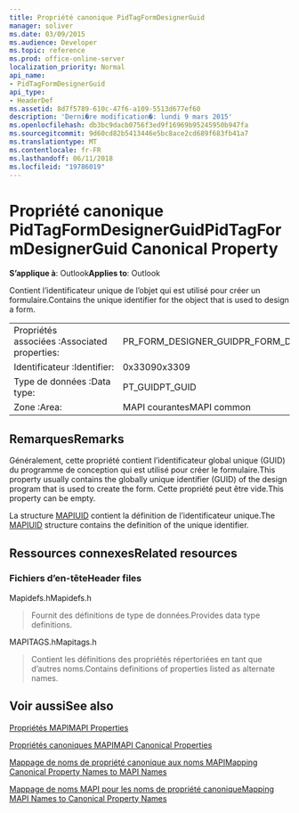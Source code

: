 ```yaml
---
title: Propriété canonique PidTagFormDesignerGuid
manager: soliver
ms.date: 03/09/2015
ms.audience: Developer
ms.topic: reference
ms.prod: office-online-server
localization_priority: Normal
api_name:
- PidTagFormDesignerGuid
api_type:
- HeaderDef
ms.assetid: 8d7f5789-610c-47f6-a109-5513d677ef60
description: 'Derni�re modification�: lundi 9 mars 2015'
ms.openlocfilehash: db3bc9dacb0756f3ed9f16969b95245950b947fa
ms.sourcegitcommit: 9d60cd82b5413446e5bc8ace2cd689f683fb41a7
ms.translationtype: MT
ms.contentlocale: fr-FR
ms.lasthandoff: 06/11/2018
ms.locfileid: "19786019"
---
```

# <a name="pidtagformdesignerguid-canonical-property"></a><span data-ttu-id="1c0f6-103">Propriété canonique PidTagFormDesignerGuid</span><span class="sxs-lookup"><span data-stu-id="1c0f6-103">PidTagFormDesignerGuid Canonical Property</span></span>

  
  
<span data-ttu-id="1c0f6-104">**S’applique à**: Outlook</span><span class="sxs-lookup"><span data-stu-id="1c0f6-104">**Applies to**: Outlook</span></span> 
  
<span data-ttu-id="1c0f6-105">Contient l’identificateur unique de l’objet qui est utilisé pour créer un formulaire.</span><span class="sxs-lookup"><span data-stu-id="1c0f6-105">Contains the unique identifier for the object that is used to design a form.</span></span>
  
|||
|:-----|:-----|
|<span data-ttu-id="1c0f6-106">Propriétés associées :</span><span class="sxs-lookup"><span data-stu-id="1c0f6-106">Associated properties:</span></span>  <br/> |<span data-ttu-id="1c0f6-107">PR_FORM_DESIGNER_GUID</span><span class="sxs-lookup"><span data-stu-id="1c0f6-107">PR_FORM_DESIGNER_GUID</span></span>  <br/> |
|<span data-ttu-id="1c0f6-108">Identificateur :</span><span class="sxs-lookup"><span data-stu-id="1c0f6-108">Identifier:</span></span>  <br/> |<span data-ttu-id="1c0f6-109">0x3309</span><span class="sxs-lookup"><span data-stu-id="1c0f6-109">0x3309</span></span>  <br/> |
|<span data-ttu-id="1c0f6-110">Type de données :</span><span class="sxs-lookup"><span data-stu-id="1c0f6-110">Data type:</span></span>  <br/> |<span data-ttu-id="1c0f6-111">PT_GUID</span><span class="sxs-lookup"><span data-stu-id="1c0f6-111">PT_GUID</span></span>  <br/> |
|<span data-ttu-id="1c0f6-112">Zone :</span><span class="sxs-lookup"><span data-stu-id="1c0f6-112">Area:</span></span>  <br/> |<span data-ttu-id="1c0f6-113">MAPI courantes</span><span class="sxs-lookup"><span data-stu-id="1c0f6-113">MAPI common</span></span>  <br/> |
   
## <a name="remarks"></a><span data-ttu-id="1c0f6-114">Remarques</span><span class="sxs-lookup"><span data-stu-id="1c0f6-114">Remarks</span></span>

<span data-ttu-id="1c0f6-115">Généralement, cette propriété contient l’identificateur global unique (GUID) du programme de conception qui est utilisé pour créer le formulaire.</span><span class="sxs-lookup"><span data-stu-id="1c0f6-115">This property usually contains the globally unique identifier (GUID) of the design program that is used to create the form.</span></span> <span data-ttu-id="1c0f6-116">Cette propriété peut être vide.</span><span class="sxs-lookup"><span data-stu-id="1c0f6-116">This property can be empty.</span></span> 
  
<span data-ttu-id="1c0f6-117">La structure [MAPIUID](mapiuid.md) contient la définition de l’identificateur unique.</span><span class="sxs-lookup"><span data-stu-id="1c0f6-117">The [MAPIUID](mapiuid.md) structure contains the definition of the unique identifier.</span></span> 
  
## <a name="related-resources"></a><span data-ttu-id="1c0f6-118">Ressources connexes</span><span class="sxs-lookup"><span data-stu-id="1c0f6-118">Related resources</span></span>

### <a name="header-files"></a><span data-ttu-id="1c0f6-119">Fichiers d’en-tête</span><span class="sxs-lookup"><span data-stu-id="1c0f6-119">Header files</span></span>

<span data-ttu-id="1c0f6-120">Mapidefs.h</span><span class="sxs-lookup"><span data-stu-id="1c0f6-120">Mapidefs.h</span></span>
  
> <span data-ttu-id="1c0f6-121">Fournit des définitions de type de données.</span><span class="sxs-lookup"><span data-stu-id="1c0f6-121">Provides data type definitions.</span></span>
    
<span data-ttu-id="1c0f6-122">MAPITAGS.h</span><span class="sxs-lookup"><span data-stu-id="1c0f6-122">Mapitags.h</span></span>
  
> <span data-ttu-id="1c0f6-123">Contient les définitions des propriétés répertoriées en tant que d’autres noms.</span><span class="sxs-lookup"><span data-stu-id="1c0f6-123">Contains definitions of properties listed as alternate names.</span></span>
    
## <a name="see-also"></a><span data-ttu-id="1c0f6-124">Voir aussi</span><span class="sxs-lookup"><span data-stu-id="1c0f6-124">See also</span></span>



[<span data-ttu-id="1c0f6-125">Propriétés MAPI</span><span class="sxs-lookup"><span data-stu-id="1c0f6-125">MAPI Properties</span></span>](mapi-properties.md)
  
[<span data-ttu-id="1c0f6-126">Propriétés canoniques MAPI</span><span class="sxs-lookup"><span data-stu-id="1c0f6-126">MAPI Canonical Properties</span></span>](mapi-canonical-properties.md)
  
[<span data-ttu-id="1c0f6-127">Mappage de noms de propriété canonique aux noms MAPI</span><span class="sxs-lookup"><span data-stu-id="1c0f6-127">Mapping Canonical Property Names to MAPI Names</span></span>](mapping-canonical-property-names-to-mapi-names.md)
  
[<span data-ttu-id="1c0f6-128">Mappage de noms MAPI pour les noms de propriété canonique</span><span class="sxs-lookup"><span data-stu-id="1c0f6-128">Mapping MAPI Names to Canonical Property Names</span></span>](mapping-mapi-names-to-canonical-property-names.md)

